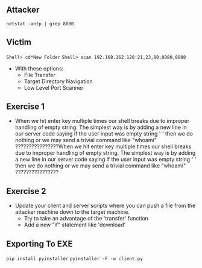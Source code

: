 ## Attacker
```netstat -antp | grep 8080```

## Victim
```Shell> cd*New Folder```
```Shell> scan 192.168.162.128:21,23,80,8080,8888```
- With these options:
  - File Transfer
  - Target Directory Navigation
  - Low Level Port Scanner

## Exercise 1
- When we hit enter key multiple times our shell breaks due to improper handling of empty string. The simplest way is by adding a new line in our server code saying if the user input was empty string ' ' then we do nothing or we may send a trivial command like "whoami" ????????????????When we hit enter key multiple times our shell breaks due to improper handling of empty string. The simplest way is by adding a new line in our server code saying if the user input was empty string ' ' then we do nothing or we may send a trivial command like "whoami" ????????????????

## Exercise 2
- Update your client and server scripts where you can push a file from the attacker machine down to the target machine.
  - Try to take an advantage of the 'transfer' function 
  - Add a new "if" statement like 'download' 

## Exporting To EXE
```pip install pyinstaller```
```pyinstaller -F -w client.py```
